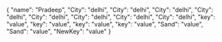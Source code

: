 {
  "name": "Pradeep",
  "City": "delhi",
  "City": "delhi",
  "City": "delhi",
  "City": "delhi",
  "City": "delhi",
  "City": "delhi",
  "City": "delhi",
  "City": "delhi",
  "key": "value",
  "key": "value",
  "key": "value",
  "key": "value",
  "Sand": "value",
  "Sand": "value",
  "NewKey": "value"
}
